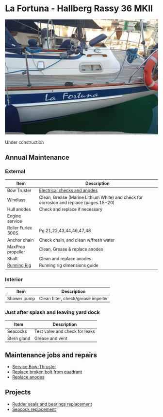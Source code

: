 # La Fortuna - Hallberg Rassy 36 MKII

![LaFortuna](images/lafortuna.jpg)


Under construction

## Annual Maintenance

### External

| Item | Description |
| --- | ----------- |
| Bow Truster | [Electrical checks and anodes](jobs/service-bow-thruster.md) |
| Windlass | Clean, Grease (Marine Lithium White) and check for corrosion and replace (pages.15-20)|
| Hull anodes | Check and replace if necessary |
| Engine service |  |
| Roller Furlex 300S  | Pg.21,22,43,44,46,47,48 |
| Anchor chain | Check chain, and clean w/fresh water |
| MaxProp propeller | Clean, Grease & replace anodes |
| Shaft | Clean and replace anodes |
| [Running Rig](running-rigging.md) | Running rig dimensions guide |

### Interior

| Item | Description |
| --- | ----------- |
| Shower pump | Clean filter, check/grease impeller |


### Just after splash and leaving yard dock

| Item | Description |
| --- | ----------- |
| Seacocks | Test valve and check for leaks |
| Stern gland | Grease and vent  |


## Maintenance jobs and repairs

- [Service Bow-Thruster](jobs/service-bow-thruster.md)
- [Replace broken bolt from quadrant](jobs/quadrant-auto-pilot.md)
- [Replace anodes](job/replace-anodes.md)

## Projects

- [Rudder seals and bearings replacement](projects/rudder-bearings-seals-replacement.md)
- [Seacock replacement](projects/seacock-replacement.md)
